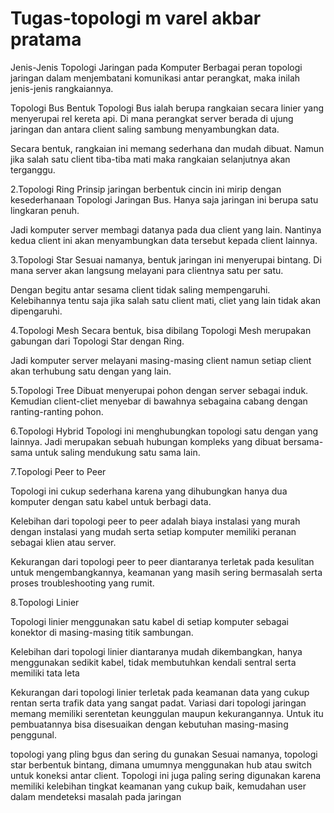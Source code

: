 # Tugas-topologi m varel akbar pratama
Jenis-Jenis Topologi Jaringan pada Komputer Berbagai peran topologi jaringan dalam menjembatani komunikasi antar perangkat, maka inilah jenis-jenis rangkaiannya.

Topologi Bus Bentuk Topologi Bus ialah berupa rangkaian secara linier yang menyerupai rel kereta api.
Di mana perangkat server berada di ujung jaringan dan antara client saling sambung menyambungkan data.

Secara bentuk, rangkaian ini memang sederhana dan mudah dibuat. Namun jika salah satu client tiba-tiba mati maka rangkaian selanjutnya akan terganggu.

2.Topologi Ring Prinsip jaringan berbentuk cincin ini mirip dengan kesederhanaan Topologi Jaringan Bus. Hanya saja jaringan ini berupa satu lingkaran penuh.

Jadi komputer server membagi datanya pada dua client yang lain. Nantinya kedua client ini akan menyambungkan data tersebut kepada client lainnya.

3.Topologi Star Sesuai namanya, bentuk jaringan ini menyerupai bintang. Di mana server akan langsung melayani para clientnya satu per satu.

Dengan begitu antar sesama client tidak saling mempengaruhi. Kelebihannya tentu saja jika salah satu client mati, cliet yang lain tidak akan dipengaruhi.

4.Topologi Mesh Secara bentuk, bisa dibilang Topologi Mesh merupakan gabungan dari Topologi Star dengan Ring.

Jadi komputer server melayani masing-masing client namun setiap client akan terhubung satu dengan yang lain.

5.Topologi Tree Dibuat menyerupai pohon dengan server sebagai induk. Kemudian client-cliet menyebar di bawahnya sebagaina cabang dengan ranting-ranting pohon.

6.Topologi Hybrid Topologi ini menghubungkan topologi satu dengan yang lainnya. Jadi merupakan sebuah hubungan kompleks yang dibuat bersama-sama untuk saling mendukung satu sama lain.

7.Topologi Peer to Peer

Topologi ini cukup sederhana karena yang dihubungkan hanya dua komputer dengan satu kabel untuk berbagi data.

Kelebihan dari topologi peer to peer adalah biaya instalasi yang murah dengan instalasi yang mudah serta setiap komputer memiliki peranan sebagai klien atau server.

Kekurangan dari topologi peer to peer diantaranya terletak pada kesulitan untuk mengembangkannya, keamanan yang masih sering bermasalah serta proses troubleshooting yang rumit.

8.Topologi Linier

Topologi linier menggunakan satu kabel di setiap komputer sebagai konektor di masing-masing titik sambungan.

Kelebihan dari topologi linier diantaranya mudah dikembangkan, hanya menggunakan sedikit kabel, tidak membutuhkan kendali sentral serta memiliki tata leta

Kekurangan dari topologi linier terletak pada keamanan data yang cukup rentan serta trafik data yang sangat padat. Variasi dari topologi jaringan memang memiliki serentetan keunggulan maupun kekurangannya. Untuk itu pembuatannya bisa disesuaikan dengan kebutuhan masing-masing penggunal.

topologi yang pling bgus dan sering du gunakan Sesuai namanya, topologi star berbentuk bintang, dimana umumnya menggunakan hub atau switch untuk koneksi antar client. Topologi ini juga paling sering digunakan karena memiliki kelebihan tingkat keamanan yang cukup baik, kemudahan user dalam mendeteksi masalah pada jaringan

